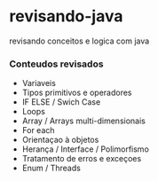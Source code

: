 # revisando-java
revisando conceitos e logica com java

### Conteudos revisados

* Variaveis
* Tipos primitivos e operadores
* IF ELSE / Swich Case
* Loops
* Array / Arrays multi-dimensionais
* For each
* Orientaçao à objetos
* Herança / Interface / Polimorfismo
* Tratamento de erros e exceçoes
* Enum / Threads

